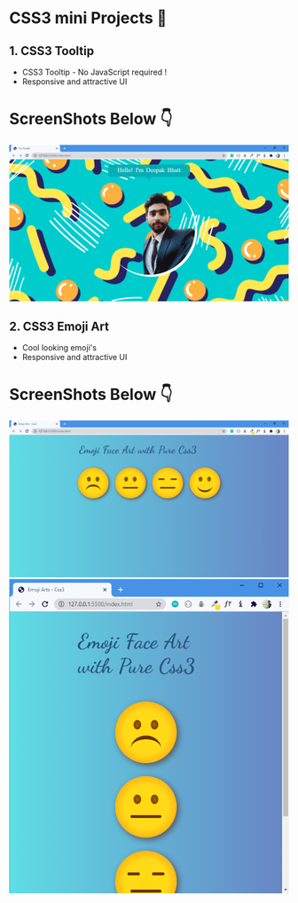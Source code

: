 # CSS3 mini Projects 🌱

## 1. CSS3 Tooltip
- CSS3 Tooltip - No JavaScript required !
- Responsive and attractive UI

# ScreenShots Below 👇

![Screenshot-1](https://github.com/deathook007/CSS3-Mini-Projects/blob/main/CSS3%20Tooltip/Images/Css%20Tooltip.png)

## 2. CSS3 Emoji Art
- Cool looking emoji's
- Responsive and attractive UI

# ScreenShots Below 👇

![Screenshot-1](https://github.com/deathook007/CSS3-Mini-Projects/blob/main/CSS3%20Emoji%20Art/Emoji%20Arts.png)
![Screenshot-1](https://github.com/deathook007/CSS3-Mini-Projects/blob/main/CSS3%20Emoji%20Art/Emoji%20Arts%20-%20Responsibe.png)
